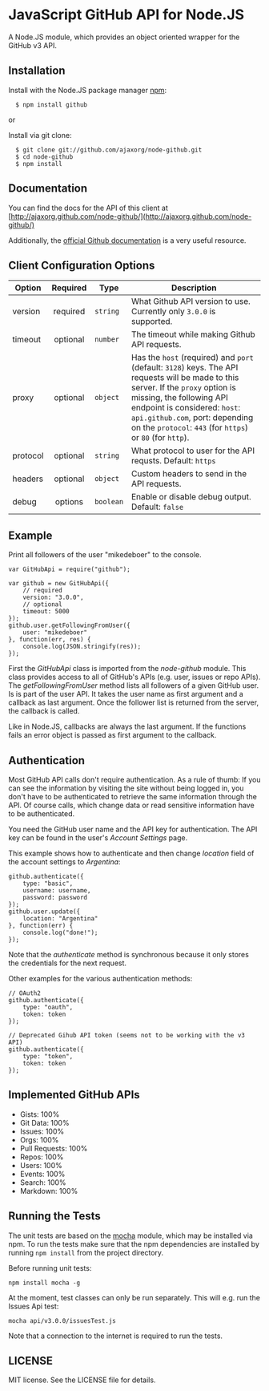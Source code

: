# JavaScript GitHub API for Node.JS

A Node.JS module, which provides an object oriented wrapper for the GitHub v3 API.

## Installation

  Install with the Node.JS package manager [npm](http://npmjs.org/):

      $ npm install github

or

  Install via git clone:

      $ git clone git://github.com/ajaxorg/node-github.git
      $ cd node-github
      $ npm install

## Documentation

You can find the docs for the API of this client at [http://ajaxorg.github.com/node-github/](http://ajaxorg.github.com/node-github/)

Additionally, the [official Github documentation](http://developer.github.com/)
is a very useful resource.

## Client Configuration Options

| Option        | Required      | Type      | Description |
| ------------- |:-------------:| --------- | ----- |
| version       | required      | `string`  | What Github API version to use. Currently only `3.0.0` is supported. |
| timeout       | optional      | `number`  | The timeout while making Github API requests. |
| proxy         | optional      | `object`  | Has the `host` (required) and `port` (default: `3128`) keys. The API requests will be made to this server. If the `proxy` option is missing, the following API endpoint is considered: `host`: `api.github.com`, port: depending on the `protocol`: `443` (for `https`) or `80` (for `http`). |
| protocol      | optional      | `string`  | What protocol to user for the API requsts. Default: `https` |
| headers       | optional      | `object`  | Custom headers to send in the API requests. |
| debug         | options       | `boolean` | Enable or disable debug output. Default: `false` |

## Example

Print all followers of the user "mikedeboer" to the console.

    var GitHubApi = require("github");

    var github = new GitHubApi({
        // required
        version: "3.0.0",
        // optional
        timeout: 5000
    });
    github.user.getFollowingFromUser({
        user: "mikedeboer"
    }, function(err, res) {
        console.log(JSON.stringify(res));
    });

First the _GitHubApi_ class is imported from the _node-github_ module. This class provides
access to all of GitHub's APIs (e.g. user, issues or repo APIs). The _getFollowingFromUser_
method lists all followers of a given GitHub user. Is is part of the user API. It
takes the user name as first argument and a callback as last argument. Once the
follower list is returned from the server, the callback is called.

Like in Node.JS, callbacks are always the last argument. If the functions fails an
error object is passed as first argument to the callback.

## Authentication

Most GitHub API calls don't require authentication. As a rule of thumb: If you
can see the information by visiting the site without being logged in, you don't
have to be authenticated to retrieve the same information through the API. Of
course calls, which change data or read sensitive information have to be authenticated.

You need the GitHub user name and the API key for authentication. The API key can
be found in the user's _Account Settings_ page.

This example shows how to authenticate and then change _location_ field of the
account settings to _Argentina_:

    github.authenticate({
        type: "basic",
        username: username,
        password: password
    });
    github.user.update({
        location: "Argentina"
    }, function(err) {
        console.log("done!");
    });

Note that the _authenticate_ method is synchronous because it only stores the
credentials for the next request.

Other examples for the various authentication methods:

    // OAuth2
    github.authenticate({
        type: "oauth",
        token: token
    });

    // Deprecated Gihub API token (seems not to be working with the v3 API)
    github.authenticate({
        type: "token",
        token: token
    });

## Implemented GitHub APIs

* Gists: 100%
* Git Data: 100%
* Issues: 100%
* Orgs: 100%
* Pull Requests: 100%
* Repos: 100%
* Users: 100%
* Events: 100%
* Search: 100%
* Markdown: 100%

## Running the Tests

The unit tests are based on the [mocha](http://visionmedia.github.com/mocha/)
module, which may be installed via npm. To run the tests make sure that the
npm dependencies are installed by running `npm install` from the project directory.

Before running unit tests:

    npm install mocha -g

At the moment, test classes can only be run separately. This will e.g. run the Issues Api test:

    mocha api/v3.0.0/issuesTest.js

Note that a connection to the internet is required to run the tests.

## LICENSE

MIT license. See the LICENSE file for details.
